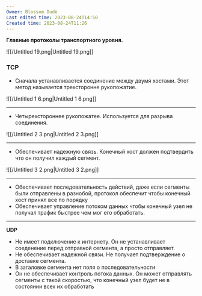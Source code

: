 ```yaml
---
Owner: Blossom Dude
Last edited time: 2023-08-24T14:50
Created time: 2023-08-24T11:26
---
```

**Главные протоколы транспортного уровня.**

![[/Untitled 19.png|Untitled 19.png]]

### **TCP**

- Сначала устанавливается соединение между двумя хостами. Этот метод называется трехсторонне рукопожатие.

![[/Untitled 1 6.png|Untitled 1 6.png]]

---

  

- Четырехстороннее рукопожатее. Используется для разрыва соединения.

![[/Untitled 2 3.png|Untitled 2 3.png]]

---

  

- Обеспечивает надежную связь. Конечный хост должен подтвердить что он получил каждый сегмент.

![[/Untitled 3 2.png|Untitled 3 2.png]]

---

  

- Обеспечивает последовательность действий, даже если сегменты были отправлены в разнобой, протокол обеспечит чтобы конечный хост принял все по порядку
- Обеспечивает управление потоком данных чтобы конечный узел не получал трафик быстрее чем мог его обработать.

---

  

**UDP**

- Не имеет подключение к интернету. Он не устанавливает соеденение перед отправкой сегмента, а просто отправляет.
- Не обеспечивает надежной связи. Не получает подтверждение о доставке сегмента.
- В загаловке сегмента нет поля о последовательности
- Он не обеспечивает контроль потока данных. Он может отправлять сегменты с такой скоростью, что конечный узел будет не в состоянии всех их обработать
